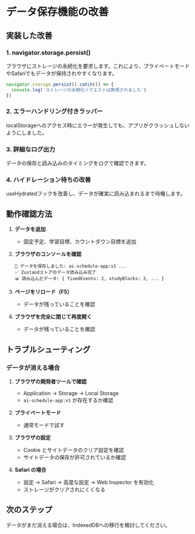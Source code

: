 # データ保存機能の改善

## 実装した改善

### 1. **navigator.storage.persist()**
ブラウザにストレージの永続化を要求します。これにより、プライベートモードやSafariでもデータが保持されやすくなります。

```typescript
navigator.storage.persist().catch(() => {
  console.log('ストレージの永続化リクエストは無視されました')
})
```

### 2. **エラーハンドリング付きラッパー**
localStorageへのアクセス時にエラーが発生しても、アプリがクラッシュしないようにしました。

### 3. **詳細なログ出力**
データの保存と読み込みのタイミングをログで確認できます。

### 4. **ハイドレーション待ちの改善**
useHydratedフックを改善し、データが確実に読み込まれるまで待機します。

## 動作確認方法

1. **データを追加**
   - 固定予定、学習目標、カウントダウン目標を追加

2. **ブラウザのコンソールを確認**
   ```
   💾 データを保存しました: ai-schedule-app:v1 ...
   ✅ Zustandストアのデータ読み込み完了
   📊 読み込んだデータ: { fixedEvents: 2, studyBlocks: 3, ... }
   ```

3. **ページをリロード（F5）**
   - データが残っていることを確認

4. **ブラウザを完全に閉じて再度開く**
   - データが残っていることを確認

## トラブルシューティング

### データが消える場合

1. **ブラウザの開発者ツールで確認**
   - Application → Storage → Local Storage
   - `ai-schedule-app:v1` が存在するか確認

2. **プライベートモード**
   - 通常モードで試す

3. **ブラウザの設定**
   - Cookie とサイトデータのクリア設定を確認
   - サイトデータの保存が許可されているか確認

4. **Safari の場合**
   - 設定 → Safari → 高度な設定 → Web Inspector を有効化
   - ストレージがクリアされにくくなる

## 次のステップ

データがまだ消える場合は、IndexedDBへの移行を検討してください。
